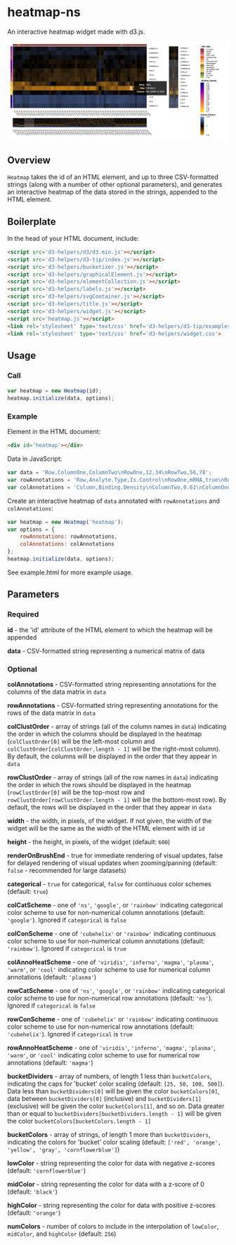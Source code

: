 # heatmap-ns
An interactive heatmap widget made with d3.js.

![alt text](https://raw.githubusercontent.com/alexrfling/heatmap-ns/master/img/example.png)

## Overview
`Heatmap` takes the id of an HTML element, and up to three CSV-formatted strings
(along with a number of other optional parameters), and generates an interactive
heatmap of the data stored in the strings, appended to the HTML element.

## Boilerplate
In the head of your HTML document, include:
```html
<script src='d3-helpers/d3/d3.min.js'></script>
<script src='d3-helpers/d3-tip/index.js'></script>
<script src='d3-helpers/bucketizer.js'></script>
<script src='d3-helpers/graphicalElement.js'></script>
<script src='d3-helpers/elementCollection.js'></script>
<script src='d3-helpers/labels.js'></script>
<script src='d3-helpers/svgContainer.js'></script>
<script src='d3-helpers/title.js'></script>
<script src='d3-helpers/widget.js'></script>
<script src='heatmap.js'></script>
<link rel='stylesheet' type='text/css' href='d3-helpers/d3-tip/examples/example-styles.css'>
<link rel='stylesheet' type='text/css' href='d3-helpers/widget.css'>
```

## Usage

### Call
```js
var heatmap = new Heatmap(id);
heatmap.initialize(data, options);
```

### Example
Element in the HTML document:
```html
<div id='heatmap'></div>
```
Data in JavaScript:
```js
var data = 'Row,ColumnOne,ColumnTwo\nRowOne,12,34\nRowTwo,56,78';
var rowAnnotations = 'Row,Analyte.Type,Is.Control\nRowOne,mRNA,true\nRowTwo,protein,false';
var colAnnotations = 'Column,Binding.Density\nColumnTwo,0.61\nColumnOne,0.9';
```
Create an interactive heatmap of `data` annotated with `rowAnnotations` and `colAnnotations`:
```js
var heatmap = new Heatmap('heatmap');
var options = {
    rowAnnotations: rowAnnotations,
    colAnnotations: colAnnotations
};
heatmap.initialize(data, options);
```
See example.html for more example usage.

## Parameters

### Required
<b>id</b> - the 'id' attribute of the HTML element to which the heatmap will be
appended

<b>data</b> - CSV-formatted string representing a numerical matrix of data

### Optional
<b>colAnnotations</b> - CSV-formatted string representing annotations for the
columns of the data matrix in `data`

<b>rowAnnotations</b> - CSV-formatted string representing annotations for the rows
of the data matrix in `data`

<b>colClustOrder</b> - array of strings (all of the column names in `data`)
indicating the order in which the columns should be displayed in the heatmap
(`colClustOrder[0]` will be the left-most column and
`colClustOrder[colClustOrder.length - 1]` will be the right-most column). By
default, the columns will be displayed in the order that they appear in `data`

<b>rowClustOrder</b> - array of strings (all of the row names in `data`)
indicating the order in which the rows should be displayed in the heatmap
(`rowClustOrder[0]` will be the top-most row and
`rowClustOrder[rowClustOrder.length - 1]` will be the bottom-most row). By
default, the rows will be displayed in the order that they appear in `data`

<b>width</b> - the width, in pixels, of the widget. If not given, the width
of the widget will be the same as the width of the HTML element with id `id`

<b>height</b> - the height, in pixels, of the widget (default: `600`)

<b>renderOnBrushEnd</b> - true for immediate rendering of visual updates, false
for delayed rendering of visual updates when zooming/panning (default:
`false` - recommended for large datasets)

<b>categorical</b> - `true` for categorical, `false` for continuous color
schemes (default: `true`)

<b>colCatScheme</b> - one of `'ns'`, `'google'`, or `'rainbow'` indicating
categorical color scheme to use for non-numerical column annotations (default:
`'google'`). Ignored if `categorical` is `false`

<b>colConScheme</b> - one of `'cubehelix'` or `'rainbow'` indicating continuous
color scheme to use for non-numerical column annotations (default: `'rainbow'`).
Ignored if `categorical` is `true`

<b>colAnnoHeatScheme</b> - one of `'viridis'`, `'inferno'`, `'magma'`,
`'plasma'`, `'warm'`, or `'cool'` indicating color scheme to use for numerical
column annotations (default: `'plasma'`)

<b>rowCatScheme</b> - one of `'ns'`, `'google'`, or `'rainbow'` indicating
categorical color scheme to use for non-numerical row annotations (default:
`'ns'`). Ignored if `categorical` is `false`

<b>rowConScheme</b> - one of `'cubehelix'` or `'rainbow'` indicating continuous
color scheme to use for non-numerical row annotations (default: `'cubehelix'`).
Ignored if `categorical` is `true`

<b>rowAnnoHeatScheme</b> - one of `'viridis'`, `'inferno'`, `'magma'`,
`'plasma'`, `'warm'`, or `'cool'` indicating color scheme to use for numerical
row annotations (default: `'magma'`)

<b>bucketDividers</b> - array of numbers, of length 1 less than `bucketColors`,
indicating the caps for 'bucket' color scaling (default: `[25, 50, 100, 500]`).
Data less than `bucketDividers[0]` will be given the color `bucketColors[0]`,
data between `bucketDividers[0]` (inclusive) and `bucketDividers[1]` (exclusive)
will be given the color `bucketColors[1]`, and so on. Data greater than or equal
to `bucketDividers[bucketDividers.length - 1]` will be given the color
`bucketColors[bucketColors.length - 1]`

<b>bucketColors</b> - array of strings, of length 1 more than `bucketDividers`,
indicating the colors for 'bucket' color scaling (default: `['red', 'orange',
'yellow', 'gray', 'cornflowerblue']`)

<b>lowColor</b> - string representing the color for data with negative z-scores
(default: `'cornflowerblue'`)

<b>midColor</b> - string representing the color for data with a z-score of 0
(default: `'black'`)

<b>highColor</b> - string representing the color for data with positive z-scores
(default: `'orange'`)

<b>numColors</b> - number of colors to include in the interpolation of
`lowColor`, `midColor`, and `highColor` (default: `256`)
